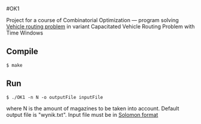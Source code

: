 #OK1

Project for a course of Combinatorial Optimization — program solving [Vehicle routing problem](https://en.wikipedia.org/wiki/Vehicle_routing_problem) in variant Capacitated Vehicle Routing Problem with Time Windows

Compile
---

    $ make

Run
---

    $ ./OK1 -n N -o outputFile inputFile

where N is the amount of magazines to be taken into account.
Default output file is "wynik.txt".
Input file must be in [Solomon format](http://neo.lcc.uma.es/vrp/vrp-instances/description-for-files-of-solomons-instances/)
